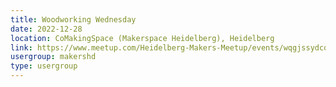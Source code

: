 ```yaml
---
title: Woodworking Wednesday
date: 2022-12-28
location: CoMakingSpace (Makerspace Heidelberg), Heidelberg
link: https://www.meetup.com/Heidelberg-Makers-Meetup/events/wqgjssydcqblc/
usergroup: makershd
type: usergroup
---
```


